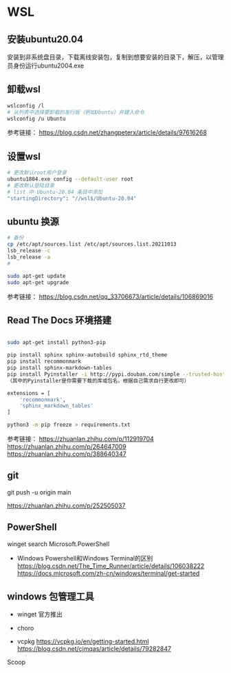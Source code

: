 
# WSL

## 安装ubuntu20.04

安装到非系统盘目录，下载离线安装包，复制到想要安装的目录下，解压，以管理员身份运行ubuntu2004.exe

## 卸载wsl

```sh
wslconfig /l
# 从列表中选择要卸载的发行版（例如Ubuntu）并键入命令
wslconfig /u Ubuntu
```
参考链接：
https://blog.csdn.net/zhangpeterx/article/details/97616268


## 设置wsl
```sh
# 更改默认root用户登录
ubuntu1804.exe config --default-user root
# 更改默认登陆目录
# list 中 Ubuntu-20.04 条目中添加
"startingDirectory": "//wsl$/Ubuntu-20.04"
```

## ubuntu 换源

```sh
# 备份
cp /etc/apt/sources.list /etc/apt/sources.list.20211013
lsb_release -c
lsb_release -a
# 

sudo apt-get update
sudo apt-get upgrade

```
参考链接：
https://blog.csdn.net/qq_33706673/article/details/106869016


## Read The Docs 环境搭建

```sh

sudo apt-get install python3-pip

pip install sphinx sphinx-autobuild sphinx_rtd_theme
pip install recommonmark
pip install sphinx-markdown-tables
pip install Pyinstaller -i http://pypi.douban.com/simple --trusted-host pypi.douban.com
（其中的Pyinstaller是你需要下载的库或包名，根据自己需求自行更改即可）

extensions = [
    'recommonmark',
    'sphinx_markdown_tables'
]

python3 -m pip freeze > requirements.txt
```

参考链接：
https://zhuanlan.zhihu.com/p/112919704
https://zhuanlan.zhihu.com/p/264647009
https://zhuanlan.zhihu.com/p/388640347


## git

git push -u origin main

https://zhuanlan.zhihu.com/p/252505037

## PowerShell

winget search Microsoft.PowerShell

- Windows Powershell和Windows Terminal的区别
https://blog.csdn.net/The_Time_Runner/article/details/106038222
https://docs.microsoft.com/zh-cn/windows/terminal/get-started


## windows 包管理工具

- winget 官方推出

- choro

- vcpkg
https://vcpkg.io/en/getting-started.html
https://blog.csdn.net/cjmqas/article/details/79282847


 Scoop 